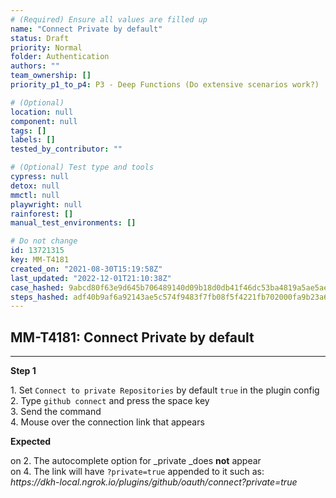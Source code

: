 ```yaml
---
# (Required) Ensure all values are filled up
name: "Connect Private by default"
status: Draft
priority: Normal
folder: Authentication
authors: ""
team_ownership: []
priority_p1_to_p4: P3 - Deep Functions (Do extensive scenarios work?)

# (Optional)
location: null
component: null
tags: []
labels: []
tested_by_contributor: ""

# (Optional) Test type and tools
cypress: null
detox: null
mmctl: null
playwright: null
rainforest: []
manual_test_environments: []

# Do not change
id: 13721315
key: MM-T4181
created_on: "2021-08-30T15:19:58Z"
last_updated: "2022-12-01T21:10:38Z"
case_hashed: 9abcd80f63e9d645b706489140d09b18d0db41f46dc53ba4819a5ae5ae489148b34851c9d268ee060f35861fcca6e646
steps_hashed: adf40b9af6a92143ae5c574f9483f7fb08f5f4221fb702000fa9b23a623424bdf2fe4013f964c1cec2ba1521153fc161
---
```


<!-- (Auto-generated) Based on frontmatter's "key" and "name" -->

## MM-T4181: Connect Private by default

---

**Step 1**

1\. Set `Connect to private Repositories` by default `true` in the plugin config\
2\. Type `github connect` and press the space key\
3\. Send the command\
4\. Mouse over the connection link that appears

**Expected**

on 2. The autocomplete option for \_private \_does **not** appear\
on 4. The link will have `?private=true` appended to it such as:\
_https\://dkh-local.ngrok.io/plugins/github/oauth/connect?private=true_
